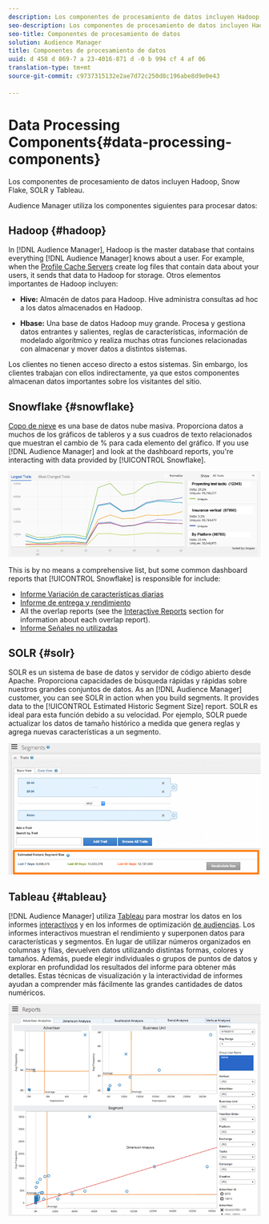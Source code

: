 ```yaml
---
description: Los componentes de procesamiento de datos incluyen Hadoop, Snow Flake, SOLR y Tableau.
seo-description: Los componentes de procesamiento de datos incluyen Hadoop, Snow Flake, SOLR y Tableau.
seo-title: Componentes de procesamiento de datos
solution: Audience Manager
title: Componentes de procesamiento de datos
uuid: d 458 d 869-7 a 23-4016-871 d -0 b 994 cf 4 af 06
translation-type: tm+mt
source-git-commit: c9737315132e2ae7d72c250d8c196abe8d9e0e43

---
```



# Data Processing Components{#data-processing-components}

Los componentes de procesamiento de datos incluyen Hadoop, Snow Flake, SOLR y Tableau.

<!-- 

c_comproc.xml

 -->

Audience Manager utiliza los componentes siguientes para procesar datos:

## Hadoop {#hadoop}

In [!DNL Audience Manager], Hadoop is the master database that contains everything [!DNL Audience Manager] knows about a user. For example, when the [Profile Cache Servers](../../reference/system-components/components-data-collection.md) create log files that contain data about your users, it sends that data to Hadoop for storage. Otros elementos importantes de Hadoop incluyen:

* **Hive:** Almacén de datos para Hadoop. Hive administra consultas ad hoc a los datos almacenados en Hadoop.

* **Hbase:** Una base de datos Hadoop muy grande. Procesa y gestiona datos entrantes y salientes, reglas de características, información de modelado algorítmico y realiza muchas otras funciones relacionadas con almacenar y mover datos a distintos sistemas.

Los clientes no tienen acceso directo a estos sistemas. Sin embargo, los clientes trabajan con ellos indirectamente, ya que estos componentes almacenan datos importantes sobre los visitantes del sitio.

## Snowflake {#snowflake}

[Copo de nieve](https://www.snowflake.net/) es una base de datos nube masiva. Proporciona datos a muchos de los gráficos de tableros y a sus cuadros de texto relacionados que muestran el cambio de % para cada elemento del gráfico. If you use [!DNL Audience Manager] and look at the dashboard reports, you&#39;re interacting with data provided by [!UICONTROL Snowflake].



![](assets/dashboardreport.png)

This is by no means a comprehensive list, but some common dashboard reports that [!UICONTROL Snowflake] is responsible for include:

* [Informe Variación de características diarias](/help/using/reporting/audience-optimization-reports/daily-trait-variation-report.md)
* [Informe de entrega y rendimiento](/help/using/reporting/dynamic-reports/delivery-performance-report.md)
* All the overlap reports (see the [Interactive Reports](/help/using/reporting/dynamic-reports/dynamic-reports.md) section for information about each overlap report).
* [Informe Señales no utilizadas](/help/using/reporting/dynamic-reports/unused-signals.md)

## SOLR {#solr}

SOLR es un sistema de base de datos y servidor de código abierto desde Apache. Proporciona capacidades de búsqueda rápidas y rápidas sobre nuestros grandes conjuntos de datos. As an [!DNL Audience Manager] customer, you can see SOLR in action when you build segments. It provides data to the [!UICONTROL Estimated Historic Segment Size] report. SOLR es ideal para esta función debido a su velocidad. Por ejemplo, SOLR puede actualizar los datos de tamaño histórico a medida que genera reglas y agrega nuevas características a un segmento.



![](assets/audsize.png)

## Tableau {#tableau}

[!DNL Audience Manager] utiliza [Tableau](https://www.tableausoftware.com/) para mostrar los datos en los informes [interactivos](../../reporting/dynamic-reports/dynamic-reports.md#interactive-and-overlap-reports) y en los informes de optimización [de audiencias](../../reporting/audience-optimization-reports/audience-optimization-reports.md). Los informes interactivos muestran el rendimiento y superponen datos para características y segmentos. En lugar de utilizar números organizados en columnas y filas, devuelven datos utilizando distintas formas, colores y tamaños. Además, puede elegir individuales o grupos de puntos de datos y explorar en profundidad los resultados del informe para obtener más detalles. Estas técnicas de visualización y la interactividad de informes ayudan a comprender más fácilmente las grandes cantidades de datos numéricos.



![](assets/advertiser_analytics.png)

